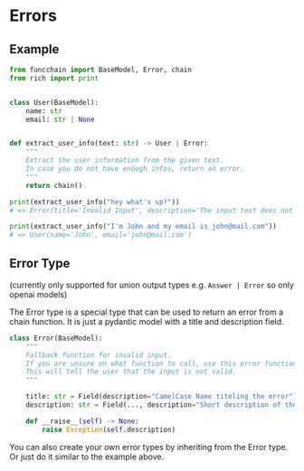 # Errors

## Example

```python
from funcchain import BaseModel, Error, chain
from rich import print


class User(BaseModel):
    name: str
    email: str | None


def extract_user_info(text: str) -> User | Error:
    """
    Extract the user information from the given text.
    In case you do not have enough infos, return an error.
    """
    return chain()

print(extract_user_info("hey what's up?"))
# => Error(title='Invalid Input', description='The input text does not contain user information.')

print(extract_user_info("I'm John and my email is john@mail.com"))
# => User(name='John', email='john@mail.com')
```

## Error Type

(currently only supported for union output types e.g. `Answer | Error` so only openai models)

The Error type is a special type that can be used to return an error from a chain function.
It is just a pydantic model with a title and description field.

```python
class Error(BaseModel):
    """
    Fallback function for invalid input.
    If you are unsure on what function to call, use this error function as fallback.
    This will tell the user that the input is not valid.
    """

    title: str = Field(description="CamelCase Name titeling the error")
    description: str = Field(..., description="Short description of the unexpected situation")

    def __raise__(self) -> None:
        raise Exception(self.description)
```

You can also create your own error types by inheriting from the Error type.
Or just do it similar to the example above.
